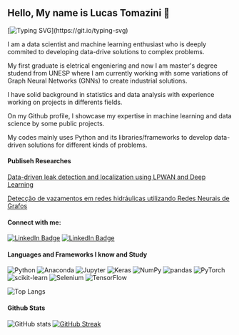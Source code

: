 ## Hello, My name is Lucas Tomazini 👋

[![Typing SVG](https://readme-typing-svg.herokuapp.com?size=24&width=600&lines=Welcome+To+My+GitHub+Profile!)](https://git.io/typing-svg)


I am a data scientist and machine learning enthusiast who is deeply commited to developing data-drive solutions to complex problems. 

My first graduate is eletrical engeniering and now I am master's degree studend from UNESP where I am currently working with some variations of Graph Neural Networks (GNNs) to create industrial solutions.

I have solid background in statistics and data analysis with experience working on projects in differents fields.

On my Github profile, I showcase my expertise in machine learning and data science by some public projects.

My codes mainly uses Python and its libraries/frameworks to develop data-driven solutions for different kinds of problems. 

#### Publiseh Researches

<a href='https://www.researchgate.net/publication/362203750_Data-driven_leak_detection_and_localization_using_LPWAN_and_Deep_Learning' target= '_self'> Data-driven leak detection and localization using LPWAN and Deep Learning </a>

<a href='https://www.sba.org.br/cba2022/wp-content/uploads/artigos_cba2022/paper_8787.pdf' tagert = '_self'> Detecção de vazamentos em redes hidráulicas utilizando Redes Neurais de Grafos </a>


#### Connect with me:
<p align="left">
<a href="https://www.linkedin.com/in/lucas-tomazini"><img src="https://img.shields.io/badge/LinkedIn-blue?style=for-the-badge&logo=linkedin&logoColor=white" alt="LinkedIn Badge"></a>
<a href="https://www.linkedin.com/in/lucas-tomazini"><img src="https://img.shields.io/badge/Gmail-D14836?style=for-the-badge&logo=gmail&logoColor=white" alt="LinkedIn Badge"></a>
</p>

#### Languages and Frameworks I know and Study

![Python](https://img.shields.io/badge/python-3670A0?style=for-the-badge&logo=python&logoColor=ffdd54)
![Anaconda](https://img.shields.io/static/v1?style=for-the-badge&message=Anaconda&color=44A833&logo=Anaconda&logoColor=FFFFFF&label=)
![Jupyter](https://img.shields.io/static/v1?style=for-the-badge&message=Jupyter&color=F37626&logo=Jupyter&logoColor=FFFFFF&label=)
![Keras](https://img.shields.io/static/v1?style=for-the-badge&message=Keras&color=D00000&logo=Keras&logoColor=FFFFFF&label=)
![NumPy](https://img.shields.io/static/v1?style=for-the-badge&message=NumPy&color=013243&logo=NumPy&logoColor=FFFFFF&label=)
![pandas](https://img.shields.io/static/v1?style=for-the-badge&message=pandas&color=150458&logo=pandas&logoColor=FFFFFF&label=)
![PyTorch](https://img.shields.io/static/v1?style=for-the-badge&message=PyTorch&color=EE4C2C&logo=PyTorch&logoColor=FFFFFF&label=)
![scikit-learn](https://img.shields.io/static/v1?style=for-the-badge&message=scikit-learn&color=222222&logo=scikit-learn&logoColor=F7931E&label=)
![Selenium](https://img.shields.io/static/v1?style=for-the-badge&message=Selenium&color=43B02A&logo=Selenium&logoColor=FFFFFF&label=)
![TensorFlow](https://img.shields.io/static/v1?style=for-the-badge&message=TensorFlow&color=FF6F00&logo=TensorFlow&logoColor=FFFFFF&label=)

![Top Langs](https://github-readme-stats.vercel.app/api/top-langs/?username=LucasTomazini&hide_progress=true&layout=compact&theme=vision-friendly-dark&show_icons=true)

#### Github Stats
![GitHub stats](https://github-readme-stats.vercel.app/api?username=LucasTomazini&show_icons=true&theme=dark)
[![GitHub Streak](http://github-readme-streak-stats.herokuapp.com?user=LucasTomazini&theme=dark)](https://git.io/streak-stats)


